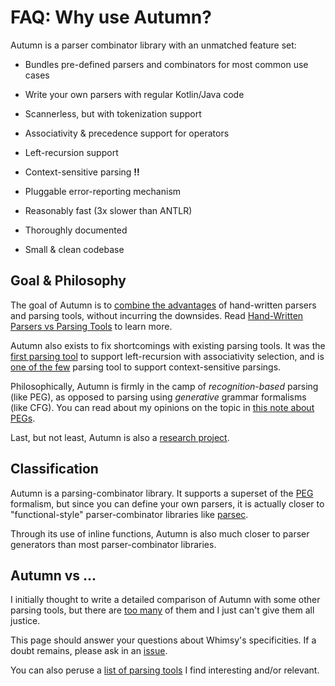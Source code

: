 # FAQ: Why use Autumn?

Autumn is a parser combinator library with an unmatched feature set:

- Bundles pre-defined parsers and combinators for most common use cases

- Write your own parsers with regular Kotlin/Java code

- Scannerless, but with tokenization support

- Associativity & precedence support for operators

- Left-recursion support

- Context-sensitive parsing **!!**

- Pluggable error-reporting mechanism

- Reasonably fast (3x slower than ANTLR)

- Thoroughly documented

- Small & clean codebase

## Goal & Philosophy

The goal of Autumn is to [combine the advantages][handtool] of hand-written parsers and parsing
tools, without incurring the downsides. Read [Hand-Written Parsers vs Parsing Tools][handtool] to
learn more.

[handtool]: faq/hand-vs-tool.md

Autumn also exists to fix shortcomings with existing parsing tools. It was the [first parsing
tool](/doc/autumn/pubs/sle2015.md) to support left-recursion with associativity selection, and is
[one of the few](/doc/autumn/pubs/sle2016.md) parsing tool to support context-sensitive parsings.

Philosophically, Autumn is firmly in the camp of *recognition-based* parsing (like PEG), as opposed to
parsing using *generative* grammar formalisms (like CFG). You can read about my opinions on the topic
in [this note about PEGs](../peg.md).

Last, but not least, Autumn is also a [research project](publications.md).

## Classification

Autumn is a parsing-combinator library. It supports a superset of the [PEG](peg.md) formalism, but
since you can define your own parsers, it is actually closer to "functional-style" parser-combinator
libraries like [parsec](https://wiki.haskell.org/Parsec).

Through its use of inline functions, Autumn is also much closer to parser generators
than most parser-combinator libraries.

## Autumn vs ...

I initially thought to write a detailed comparison of Autumn with some other parsing tools, but
there are [too many][tools] of them and I just can't give them all justice.

This page should answer your questions about Whimsy's specificities. If a doubt remains, please
ask in an [issue](https://github.com/norswap/whimsy/issues).

You can also peruse a [list of parsing tools][tools] I find interesting and/or relevant.

[tools]: parsing-tools.md